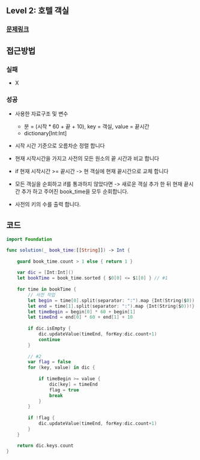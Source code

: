 ## Level 2: 호텔 객실

### [문제링크](https://school.programmers.co.kr/learn/courses/30/lessons/155651)  
 
## 접근방법

### 실패
- X
    

### 성공 
- 사용한 자료구조 및 변수 
    - 분 = (시작 * 60 + 끝 + 10), key = 객실, value = 끝시간 
    - dictionary[Int:Int]

- 시작 시간 기준으로 오름차순 정렬 합니다
- 현재 시작시간을 가지고 사전의 모든 원소의 끝 시간과 비교 합니다
- if 현재 시작시간 >= 끝시간 -> 현 객실에 현재 끝시간으로 교체 합니다
- 모든 객실을 순회하고 if를 통과하지 않았다면 -> 새로운 객실 추가 한 뒤 현재 끝시간 추가 하고 주어진 book_time을 모두 순회합니다.
- 사전의 키의 수를 출력 합니다.

## 코드

```Swift
import Foundation

func solution(_ book_time:[[String]]) -> Int {
    
    guard book_time.count > 1 else { return 1 }
    
    var dic = [Int:Int]()
    let bookTime = book_time.sorted { $0[0] <= $1[0] } // #1 
    
    for time in bookTime {
        // 사전 작업 
        let begin = time[0].split(separator: ":").map {Int(String($0))!} 
        let end = time[1].split(separator: ":").map {Int(String($0))!} 
        let timeBegin = begin[0] * 60 + begin[1] 
        let timeEnd = end[0] * 60 + end[1] + 10
        
        if dic.isEmpty {
            dic.updateValue(timeEnd, forKey:dic.count+1)
            continue 
        }
        
        // #2
        var flag = false 
        for (key, value) in dic {
            
            if timeBegin >= value {
                dic[key] = timeEnd
                flag = true 
                break 
            } 
        }
        
        if !flag {
            dic.updateValue(timeEnd, forKey:dic.count+1)
        }
    }

    return dic.keys.count
}
```
